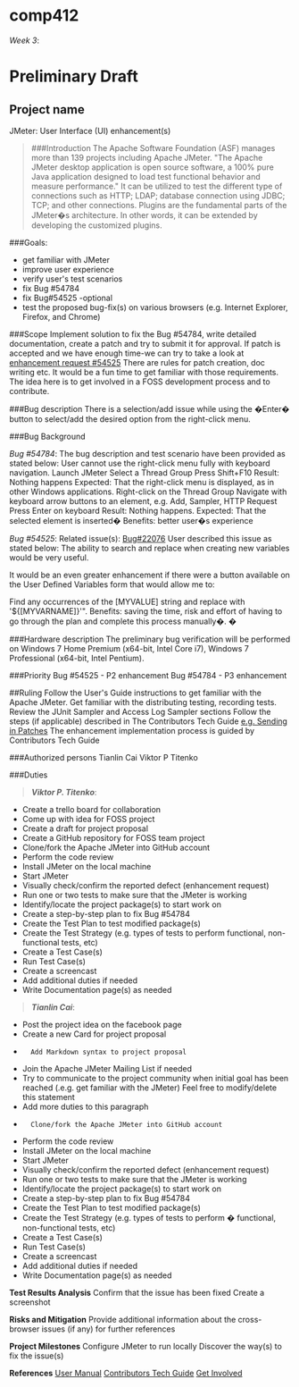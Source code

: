comp412
=======================
*Week 3*:

Preliminary Draft
======================
Project name
-----------------
JMeter: User Interface (UI) enhancement(s)

>###Introduction
The Apache Software Foundation (ASF) manages more than 139 projects including Apache JMeter. "The Apache JMeter desktop application is open source software, a 100% pure Java application designed to load test functional behavior and measure performance." It can be utilized to test the different type of connections such as HTTP; LDAP; database connection using JDBC; TCP; and other connections. Plugins are the fundamental parts of the JMeter�s architecture. In other words, it can be extended by developing the customized plugins.

###Goals:
 - get familiar with JMeter
- improve user experience
- verify user's test scenarios
- fix Bug #54784
- fix Bug#54525 -optional
- test the proposed bug-fix(s) on various browsers (e.g. Internet Explorer, Firefox, and Chrome)

###Scope
Implement solution to fix the Bug #54784, write detailed documentation, create a patch and try to submit it for approval.
If patch is accepted and we have enough time-we can try to take a look at [enhancement request #54525](https://issues.apache.org/bugzilla/show_bug.cgi?id=54525)
There are rules for patch creation, doc writing etc. It would be a fun time to get familiar with those requirements. The idea here is to get involved in a FOSS development process and to contribute.

###Bug description
There is a selection/add issue while using the �Enter� button to select/add the desired option from the right-click menu.

###Bug Background

*Bug #54784*:
The bug description and test scenario have been provided as stated below: User cannot use the right-click menu fully with keyboard navigation.
    Launch JMeter
    Select a Thread Group
    Press Shift+F10
Result: Nothing happens
Expected: That the right-click menu is displayed, as in other Windows applications.
    Right-click on the Thread Group
    Navigate with keyboard arrow buttons to an element, e.g. Add, Sampler, HTTP Request
    Press Enter on keyboard
Result: Nothing happens.
Expected: That the selected element is inserted�
Benefits: better user�s experience

*Bug #54525*:
          Related issue(s): [Bug#22076](https://issues.apache.org/bugzilla/show_bug.cgi?id=22076)
User described this issue as stated below:
The ability to search and replace when creating new variables would be very useful. 

It would be an even greater enhancement if there were a button available on the User Defined Variables form that would allow me to:

Find any occurrences of the [MYVALUE] string and replace with '${[MYVARNAME]}'".
Benefits: saving the time, risk and effort of having to go through the plan and complete this process manually�. �

###Hardware description
The preliminary bug verification will be performed on Windows 7 Home Premium (x64-bit, Intel Core i7), Windows 7 Professional (x64-bit, Intel Pentium).

###Priority
Bug #54525 - P2 enhancement
Bug #54784 - P3 enhancement

##Ruling
Follow the User's Guide instructions to get familiar with the Apache JMeter.
Get familiar with the distributing testing, recording tests.
Review the JUnit Sampler and Access Log Sampler sections
Follow the steps (if applicable) described in The Contributors Tech Guide [e.g. Sending in Patches](https://www.apache.org/dev/contributors) 
The enhancement implementation process is guided by Contributors Tech Guide 

###Authorized persons
Tianlin Cai
Viktor P Titenko

###Duties
>***Viktor P. Titenko***:
-	Create a trello board for collaboration
-	Come up with idea for FOSS project
-	Create a draft for project proposal 
-	Create a GitHub repository for FOSS team project
-	Clone/fork the Apache JMeter into GitHub account
-	Perform the code review
-	Install JMeter on the local machine
-	Start JMeter
-	Visually check/confirm the reported defect (enhancement request)
-	Run one or two tests to make sure that the JMeter is working
-	Identify/locate the project package(s) to start work on
-	Create a step-by-step plan to fix Bug #54784 
-	Create the Test Plan to test modified package(s)
-	Create the Test Strategy (e.g. types of tests to perform functional, non-functional tests, etc)
-	Create a Test Case(s)
-	Run Test Case(s)
-	Create a screencast
-	Add additional duties if needed
-	Write Documentation page(s) as needed

>***Tianlin Cai***:
-	Post the project idea on the facebook page
-	Create a new Card for project proposal
-       Add Markdown syntax to project proposal
-	Join the Apache JMeter Mailing List if needed
-	Try to communicate to the project community when initial goal has been reached (.e.g. get familiar with the JMeter)  Feel free to modify/delete this statement 
-	Add more duties to this paragraph
-       Clone/fork the Apache JMeter into GitHub account
-	Perform the code review
-	Install JMeter on the local machine
-	Start JMeter
-	Visually check/confirm the reported defect (enhancement request)
-	Run one or two tests to make sure that the JMeter is working
-	Identify/locate the project package(s) to start work on
-	Create a step-by-step plan to fix Bug #54784 
-	Create the Test Plan to test modified package(s)
-	Create the Test Strategy (e.g. types of tests to perform � functional, non-functional tests, etc)
-	Create a Test Case(s)
-	Run Test Case(s)
-	Create a screencast
-	Add additional duties if needed
-	Write Documentation page(s) as needed

**Test Results Analysis**
Confirm that the issue has been fixed
Create a screenshot

**Risks and Mitigation**
Provide additional information about the cross-browser issues (if any) for further references

**Project Milestones**
Configure JMeter to run locally
Discover the way(s) to fix the issue(s)

**References**
[User Manual](https://jmeter.apache.org/usermanual/)
[Contributors Tech Guide](https://www.apache.org/dev/contributors)
[Get Involved](https://www.apache.org/foundation/getinvolved.html)

